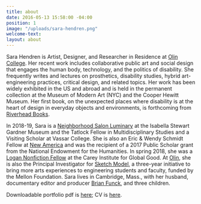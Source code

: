 ```yaml
---
title: about
date: 2016-05-13 15:58:00 -04:00
position: 1
image: "/uploads/sara-hendren.png"
welcome-text: 
layout: about
---
```


Sara Hendren is Artist, Designer, and Researcher in Residence at [Olin College](http://olin.edu/). Her recent work includes collaborative public art and social design that engages the human body, technology, and the politics of disability. She frequently writes and lectures on prosthetics, disability studies, hybrid art-engineering practices, critical design, and related topics. Her work has been widely exhibited in the US and abroad and is held in the permanent collection at the Museum of Modern Art (NYC) and the Cooper Hewitt Museum. Her first book, on the unexpected places where disability is at the heart of design in everyday objects and environments, is forthcoming from [Riverhead Books](http://www.penguin.com/meet/publishers/riverhead/?ref=2B4575AB81AF). 

In 2018-19, Sara is a [Neighborhood Salon Luminary](https://www.gardnermuseum.org/about/community-efforts/luminaries) at the Isabella Stewart Gardner Museum and the Tatlock Fellow in Multidisciplinary Studies and a Visiting Scholar at Vassar College. She is also an Eric & Wendy Schmidt Fellow at [New America](https://www.newamerica.org/fellows/current-roster/) and was the recipient of a 2017 Public Scholar grant from the National Endowment for the Humanities. In spring 2018, she was a [Logan Nonfiction Fellow]((http://careyinstitute.org/nonfiction/logan-nonfiction-program-welcomes-spring-2018-fellows-carey-institute/)) at the Carey Institute for Global Good. At [Olin](http://www.olin.edu/), she is also the Principal Investigator for [Sketch Model](http://olin.edu/collaborate/sketch-model/), a three-year initiative to bring more arts experiences to engineering students and faculty, funded by the Mellon Foundation. Sara lives in Cambridge, Mass., with her husband, documentary editor and producer [Brian Funck](http://www.brianfunck.com/), and three children.

Downloadable portfolio pdf is [here](https://drive.google.com/file/d/0B59TJ2hc29NFYmFfZUYwUlNKNHc/view?usp=sharing); CV is [here](https://drive.google.com/file/d/0B59TJ2hc29NFTTVmX0Q5R05ZZWs/view?usp=sharing).

